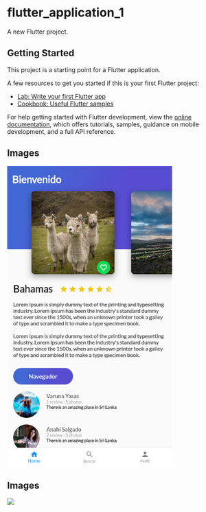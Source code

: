 # flutter_application_1

A new Flutter project.

## Getting Started

This project is a starting point for a Flutter application.

A few resources to get you started if this is your first Flutter project:

- [Lab: Write your first Flutter app](https://docs.flutter.dev/get-started/codelab)
- [Cookbook: Useful Flutter samples](https://docs.flutter.dev/cookbook)

For help getting started with Flutter development, view the
[online documentation](https://docs.flutter.dev/), which offers tutorials,
samples, guidance on mobile development, and a full API reference.

## Images
<img height="700" src="https://raw.githubusercontent.com/QPRodrigo/Proyect-Movil/main/readme_images/Capture-home.PNG"> 

## Images
<img height="700" src="https://raw.githubusercontent.com/QPRodrigo/Proyect-Movil/main/readme_images/Capture-Profile.PNG"> 

